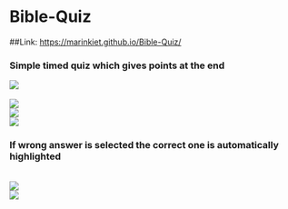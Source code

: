 # Bible-Quiz
##Link: https://marinkiet.github.io/Bible-Quiz/
<h3>Simple timed quiz which gives points at the end </h3>
<img src="https://user-images.githubusercontent.com/69327534/170590503-1e41ff74-4f77-46b5-87ff-9ac3939b51f5.png"></img>
<br></br>
<img src="https://user-images.githubusercontent.com/69327534/170590550-b34a3cfc-8ac8-420f-a7f7-a5e75596ca2c.png"></img>
<br>
<img src="https://user-images.githubusercontent.com/69327534/170590617-becaadfb-a15a-4326-ab3e-050d6aa70e02.png"></img>
<br>
<img src="https://user-images.githubusercontent.com/69327534/170590678-57237c0e-d00d-4598-afd4-4e732b47bc13.png"></img>
<br>
<h3>If wrong answer is selected the correct one is automatically highlighted</h3>
<br>
<img src="https://user-images.githubusercontent.com/69327534/170590792-7b3aa5b1-950a-44d7-b0ac-44623c38a9bb.png"></img>
<br>
<img src="https://user-images.githubusercontent.com/69327534/170590900-59f21a13-0bd2-4c59-9bb0-e593c1be4877.png"></img>



